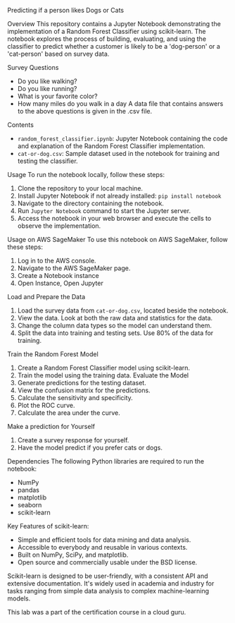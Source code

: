 
Predicting if a person likes Dogs or Cats

Overview
This repository contains a Jupyter Notebook demonstrating the implementation of a Random Forest Classifier using scikit-learn. The notebook explores the process of building, evaluating, and using the classifier to predict whether a customer is likely to be a 'dog-person' or a 'cat-person' based on survey data.

Survey Questions
-	Do you like walking?
-	Do you like running?
-	What is your favorite color?
-	How many miles do you walk in a day
A data file that contains answers to the above questions is given in the .csv file.

Contents
- `random_forest_classifier.ipynb`: Jupyter Notebook containing the code and explanation of the Random Forest Classifier implementation.
- `cat-or-dog.csv`: Sample dataset used in the notebook for training and testing the classifier.

Usage
To run the notebook locally, follow these steps:
1. Clone the repository to your local machine.
2. Install Jupyter Notebook if not already installed: `pip install notebook`
3. Navigate to the directory containing the notebook.
4. Run `Jupyter Notebook` command to start the Jupyter server.
5. Access the notebook in your web browser and execute the cells to observe the implementation.

Usage on AWS SageMaker
To use this notebook on AWS SageMaker, follow these steps:
1. Log in to the AWS console.
2. Navigate to the AWS SageMaker page.
3. Create a Notebook instance
4. Open Instance, Open Jupyter

Load and Prepare the Data
1. Load the survey data from `cat-or-dog.csv`, located beside the notebook.
2. View the data. Look at both the raw data and statistics for the data.
3. Change the column data types so the model can understand them.
4. Split the data into training and testing sets. Use 80% of the data for training.

Train the Random Forest Model
1. Create a Random Forest Classifier model using scikit-learn.
2. Train the model using the training data.
Evaluate the Model
1. Generate predictions for the testing dataset.
2. View the confusion matrix for the predictions.
3. Calculate the sensitivity and specificity.
4. Plot the ROC curve.
5. Calculate the area under the curve.

Make a prediction for Yourself
1. Create a survey response for yourself.
2. Have the model predict if you prefer cats or dogs.

Dependencies
The following Python libraries are required to run the notebook:
- NumPy
- pandas
- matplotlib
- seaborn
- scikit-learn

Key Features of scikit-learn:
- Simple and efficient tools for data mining and data analysis.
- Accessible to everybody and reusable in various contexts.
- Built on NumPy, SciPy, and matplotlib.
- Open source and commercially usable under the BSD license.

Scikit-learn is designed to be user-friendly, with a consistent API and extensive documentation. It's widely used in academia and industry for tasks ranging from simple data analysis to complex machine-learning models.

This lab was a part of the certification course in a cloud guru.
